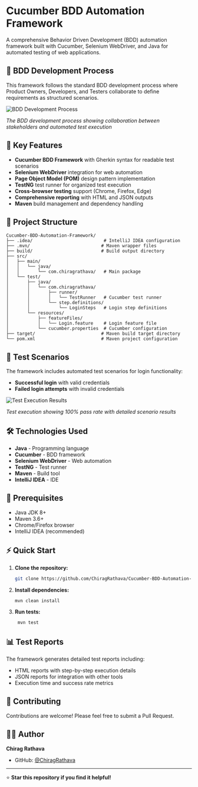 # Cucumber BDD Automation Framework

A comprehensive Behavior Driven Development (BDD) automation framework built with Cucumber, Selenium WebDriver, and Java for automated testing of web applications.

## 🎯 BDD Development Process

This framework follows the standard BDD development process where Product Owners, Developers, and Testers collaborate to define requirements as structured scenarios.

![BDD Development Process](https://github.com/user-attachments/assets/99ddbaa6-33a2-4dfc-bc6a-705dc6ec14ed)

*The BDD development process showing collaboration between stakeholders and automated test execution*

## 🚀 Key Features

- **Cucumber BDD Framework** with Gherkin syntax for readable test scenarios
- **Selenium WebDriver** integration for web automation
- **Page Object Model (POM)** design pattern implementation
- **TestNG** test runner for organized test execution
- **Cross-browser testing** support (Chrome, Firefox, Edge)
- **Comprehensive reporting** with HTML and JSON outputs
- **Maven** build management and dependency handling

## 📁 Project Structure

```
Cucumber-BDD-Automation-Framework/
├── .idea/                           # IntelliJ IDEA configuration
├── .mvn/                           # Maven wrapper files
├── build/                          # Build output directory
├── src/
│   ├── main/
│   │   └── java/
│   │       └── com.chiragrathava/   # Main package
│   └── test/
│       ├── java/
│       │   └── com.chiragrathava/
│       │       ├── runner/
│       │       │   └── TestRunner   # Cucumber test runner
│       │       └── step.definitions/
│       │           └── LoginSteps   # Login step definitions
│       └── resources/
│           ├── featureFiles/
│           │   └── Login.feature    # Login feature file
│           └── cucumber.properties  # Cucumber configuration
├── target/                         # Maven build target directory
└── pom.xml                         # Maven project configuration
```

## 🧪 Test Scenarios

The framework includes automated test scenarios for login functionality:

- **Successful login** with valid credentials
- **Failed login attempts** with invalid credentials

![Test Execution Results](https://github.com/user-attachments/assets/37e1cd7b-232a-4878-829d-3a63a1949750)

*Test execution showing 100% pass rate with detailed scenario results*

## 🛠️ Technologies Used

- **Java** - Programming language
- **Cucumber** - BDD framework
- **Selenium WebDriver** - Web automation
- **TestNG** - Test runner
- **Maven** - Build tool
- **IntelliJ IDEA** - IDE

## 🔧 Prerequisites

- Java JDK 8+
- Maven 3.6+
- Chrome/Firefox browser
- IntelliJ IDEA (recommended)

## ⚡ Quick Start

1. **Clone the repository:**
   ```bash
   git clone https://github.com/ChiragRathava/Cucumber-BDD-Automation-Framework.git
   ```

2. **Install dependencies:**
   ```bash
   mvn clean install
   ```

3. **Run tests:**
   ```bash
    mvn test
   ```
   

## 📊 Test Reports

The framework generates detailed test reports including:
- HTML reports with step-by-step execution details
- JSON reports for integration with other tools
- Execution time and success rate metrics

## 🤝 Contributing

Contributions are welcome! Please feel free to submit a Pull Request.

## 👨‍💻 Author

**Chirag Rathava**
- GitHub: [@ChiragRathava](https://github.com/ChiragRathava)

---

⭐ **Star this repository if you find it helpful!**